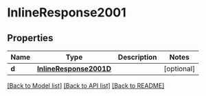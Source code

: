 # InlineResponse2001

## Properties
Name | Type | Description | Notes
------------ | ------------- | ------------- | -------------
**d** | [**InlineResponse2001D**](InlineResponse2001D.md) |  | [optional] 

[[Back to Model list]](../README.md#documentation-for-models) [[Back to API list]](../README.md#documentation-for-api-endpoints) [[Back to README]](../README.md)


